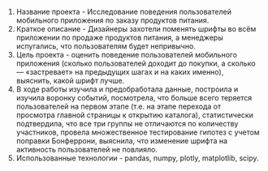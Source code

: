 1. Название проекта - Исследование поведения пользователей мобильного приложения по заказу продуктов питания.
2. Краткое описание - Дизайнеры захотели поменять шрифты во всём приложении по продаже продуктов питания, а менеджеры испугались, что пользователям будет непривычно. 
3. Цель проекта - оценить поведение пользователей мобильного приложения (сколько пользователей доходит до покупки, а сколько — «застревает» на предыдущих шагах и на каких именно), выяснить, какой шрифт лучше.
4. В ходе работы изучила и предобработала данные, построила и изучила воронку событий, посмотрела, что больше всего теряется пользователей на первом этапе (т.е. на этапе перехода от просмотра главной страницы к открытию каталога), статистически подтвердила, что все три группы не отличаются по количеству участников, провела множественное тестирование гипотез с учетом поправки Бонферрони, выяснила, что изменение шрифта на активность пользователей не повлияло.
5. Использованные технологии - pandas, numpy, plotly, matplotlib, scipy.

